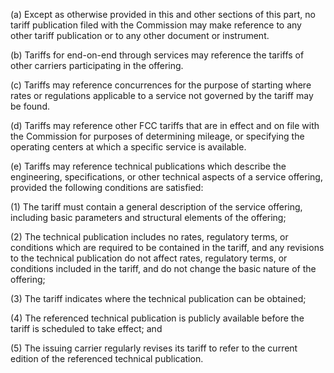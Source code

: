 (a) Except as otherwise provided in this and other sections of this part, no tariff publication filed with the Commission may make reference to any other tariff publication or to any other document or instrument.

(b) Tariffs for end-on-end through services may reference the tariffs of other carriers participating in the offering.

(c) Tariffs may reference concurrences for the purpose of starting where rates or regulations applicable to a service not governed by the tariff may be found.

(d) Tariffs may reference other FCC tariffs that are in effect and on file with the Commission for purposes of determining mileage, or specifying the operating centers at which a specific service is available.
              

(e) Tariffs may reference technical publications which describe the engineering, specifications, or other technical aspects of a service offering, provided the following conditions are satisfied:

(1) The tariff must contain a general description of the service offering, including basic parameters and structural elements of the offering;

(2) The technical publication includes no rates, regulatory terms, or conditions which are required to be contained in the tariff, and any revisions to the technical publication do not affect rates, regulatory terms, or conditions included in the tariff, and do not change the basic nature of the offering;

(3) The tariff indicates where the technical publication can be obtained;

(4) The referenced technical publication is publicly available before the tariff is scheduled to take effect; and

(5) The issuing carrier regularly revises its tariff to refer to the current edition of the referenced technical publication.


